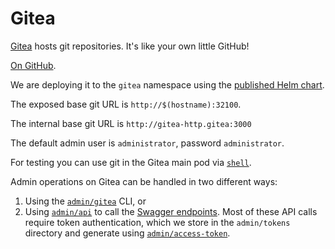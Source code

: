 Gitea
=====

[Gitea](https://gitea.io/en-us/) hosts git repositories. It's like your own little GitHub!

[On GitHub](https://github.com/go-gitea/gitea).

We are deploying it to the `gitea` namespace using the
[published Helm chart](https://docs.gitea.io/en-us/install-on-kubernetes/).

The exposed base git URL is `http://$(hostname):32100`.

The internal base git URL is `http://gitea-http.gitea:3000`

The default admin user is `administrator`, password `administrator`.

For testing you can use git in the Gitea main pod via [`shell`](shell).

Admin operations on Gitea can be handled in two different ways:

1) Using the [`admin/gitea`](admin/gitea) CLI, or
2) Using [`admin/api`](admin/api) to call the [Swagger endpoints](https://try.gitea.io/api/swagger).
   Most of these API calls require token authentication, which we store in the `admin/tokens`
   directory and generate using [`admin/access-token`](admin/access-token).
